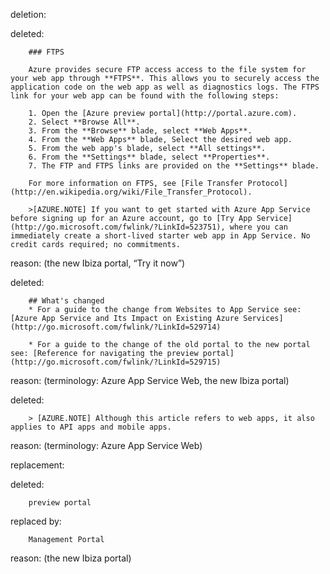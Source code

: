 deletion:

deleted:

		### FTPS
		
		Azure provides secure FTP access access to the file system for your web app through **FTPS**. This allows you to securely access the application code on the web app as well as diagnostics logs. The FTPS link for your web app can be found with the following steps:
		
		1. Open the [Azure preview portal](http://portal.azure.com).
		2. Select **Browse All**.
		3. From the **Browse** blade, select **Web Apps**.
		4. From the **Web Apps** blade, Select the desired web app.
		5. From the web app's blade, select **All settings**.
		6. From the **Settings** blade, select **Properties**.
		7. The FTP and FTPS links are provided on the **Settings** blade. 
		
		For more information on FTPS, see [File Transfer Protocol](http://en.wikipedia.org/wiki/File_Transfer_Protocol).
		
		>[AZURE.NOTE] If you want to get started with Azure App Service before signing up for an Azure account, go to [Try App Service](http://go.microsoft.com/fwlink/?LinkId=523751), where you can immediately create a short-lived starter web app in App Service. No credit cards required; no commitments.

reason: (the new Ibiza portal, “Try it now”)

deleted:

		## What's changed
		* For a guide to the change from Websites to App Service see: [Azure App Service and Its Impact on Existing Azure Services](http://go.microsoft.com/fwlink/?LinkId=529714)
		
		* For a guide to the change of the old portal to the new portal see: [Reference for navigating the preview portal](http://go.microsoft.com/fwlink/?LinkId=529715)

reason: (terminology: Azure App Service Web, the new Ibiza portal)

deleted:

		> [AZURE.NOTE] Although this article refers to web apps, it also applies to API apps and mobile apps.


reason: (terminology: Azure App Service Web)

replacement:

deleted:

		preview portal

replaced by:

		Management Portal

reason: (the new Ibiza portal)

